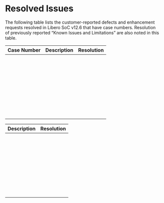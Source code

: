 # Resolved Issues

The following table lists the customer-reported defects and enhancement requests resolved in Libero SoC v12.6 that have case numbers. Resolution of previously reported “Known Issues and Limitations” are also noted in this table.

|Case Number|Description|Resolution|
|-----------|-----------|----------|
| | | |
| | | |
| | | |
| | | |
| | | |
| | | |
| | | |
| | | |

|Description|Resolution|
|-----------|----------|
| | |
| | |
| | |
| | |
| | |
| | |
| | |
| | |

